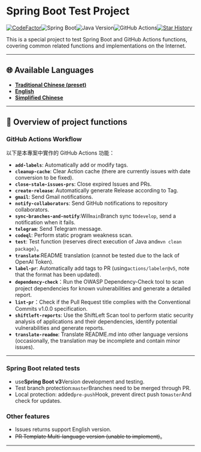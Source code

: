 # Spring Boot Test Project

[![CodeFactor](https://www.codefactor.io/repository/github/vancetang/demo/badge)](https://www.codefactor.io/repository/github/vancetang/demo)![Spring Boot](https://img.shields.io/badge/dynamic/xml?url=https://raw.githubusercontent.com/vancetang/demo/master/pom.xml&query=//*[local-name()='parent']/*[local-name()='version']&label=Spring%20Boot&color=brightgreen)![Java Version](https://img.shields.io/badge/dynamic/xml?url=https://raw.githubusercontent.com/vancetang/demo/master/pom.xml&query=//*[local-name()='properties']/*[local-name()='java.version']&label=Java&color=ED8B00&logo=openjdk&logoColor=white)![GitHub Actions](https://img.shields.io/badge/GitHub%20Actions-Enabled-blue)[![Star History](https://img.shields.io/badge/Star%20History-Chart-orange)](https://star-history.com/#vancetang/demo&Date)

This is a special project to test Spring Boot and GitHub Actions functions, covering common related functions and implementations on the Internet.

* * *

## 🌐 Available Languages

-   **[Traditional Chinese (preset)](README.md)**
-   **[English](README.en.md)**
-   **[Simplified Chinese](README.zh-CN.md)**

* * *

## 🚀 Overview of project functions

### GitHub Actions Workflow

以下是本專案中實作的 GitHub Actions 功能：

-   **`add-labels`**: Automatically add or modify tags.
-   **`cleanup-cache`**: Clear Action cache (there are currently issues with date conversion to be fixed).
-   **`close-stale-issues-prs`**: Close expired Issues and PRs.
-   **`create-release`**: Automatically generate Release according to Tag.
-   **`gmail`**: Send Gmail notifications.
-   **`notify-collaborators`**: Send GitHub notifications to repository collaborators.
-   **`sync-branches-and-notify`**:Will`main`Branch sync to`develop`, send a notification when it fails.
-   **`telegram`**: Send Telegram message.
-   **`codeql`**: Perform static program weakness scan.
-   **`test`**: Test function (reserves direct execution of Java and`mvn clean package`）。
-   **`translate`**:README translation (cannot be tested due to the lack of OpenAI Token).
-   **`label-pr`**: Automatically add tags to PR (using`actions/labeler@v5`, note that the format has been updated).
-   **`dependency-check`**：Run the OWASP Dependency-Check tool to scan project dependencies for known vulnerabilities and generate a detailed report.
-   **`lint-pr`**：Check if the Pull Request title complies with the Conventional Commits v1.0.0 specification.
-   **`shiftleft-reports`**: Use the ShiftLeft Scan tool to perform static security analysis of applications and their dependencies, identify potential vulnerabilities and generate reports.
-   **`translate-readme`**: Translate README.md into other language versions (occasionally, the translation may be incomplete and contain minor issues).

* * *

### Spring Boot related tests

-   use**Spring Boot v3**Version development and testing.
-   Test branch protection:`master`Branches need to be merged through PR.
-   Local protection: added`pre-push`Hook, prevent direct push to`master`And check for updates.

### Other features

-   Issues returns support English version.
-   ~~PR Template Multi-language version (unable to implement)~~。

* * *
